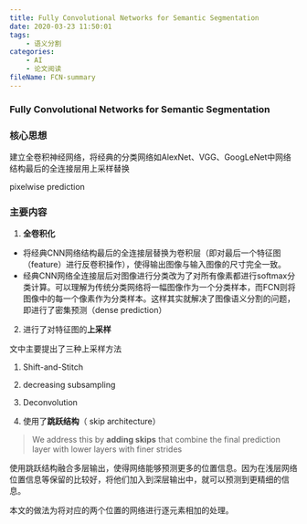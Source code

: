 ```yaml
---
title: Fully Convolutional Networks for Semantic Segmentation
date: 2020-03-23 11:50:01
tags:
	- 语义分割
categories:
	- AI
	- 论文阅读
fileName: FCN-summary
---
```


### Fully Convolutional Networks for Semantic Segmentation

### 核心思想

建立全卷积神经网络，将经典的分类网络如AlexNet、VGG、GoogLeNet中网络结构最后的全连接层用上采样替换

pixelwise prediction





### 主要内容

1. **全卷积化**

* 将经典CNN网络结构最后的全连接层替换为卷积层（即对最后一个特征图（feature）进行反卷积操作），使得输出图像与输入图像的尺寸完全一致。
* 经典CNN网络全连接层后对图像进行分类改为了对所有像素都进行softmax分类计算。可以理解为传统分类网络将一幅图像作为一个分类样本，而FCN则将图像中的每一个像素作为分类样本。这样其实就解决了图像语义分割的问题，即进行了密集预测（dense prediction）



2. 进行了对特征图的**上采样**

文中主要提出了三种上采样方法

1. Shift-and-Stitch
2. decreasing subsampling
3. Deconvolution



3. 使用了**跳跃结构**（ skip architecture）

> We address this by **adding skips** that combine the final prediction layer with lower layers with finer strides

使用跳跃结构融合多层输出，使得网络能够预测更多的位置信息。因为在浅层网络位置信息等保留的比较好，将他们加入到深层输出中，就可以预测到更精细的信息。

本文的做法为将对应的两个位置的网络进行逐元素相加的处理。